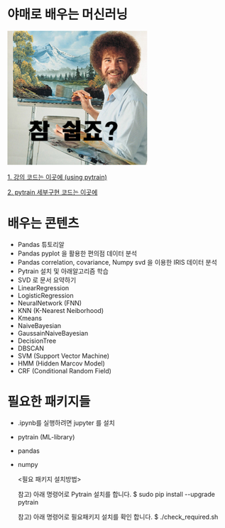 # 야매로 배우는 머신러닝

![soeasy](https://github.com/socc-io/YamechineLearning/raw/master/SoEasy.png)

[1. 강의 코드는 이곳에 (using pytrain)](https://github.com/socc-io/YamechineLearning/tree/master/Lecture)

[2. pytrain 세부구현 코드는 이곳에](https://github.com/becxer/pytrain/tree/master/pytrain)


# 배우는 콘텐츠

   * Pandas 튜토리알
   * Pandas pyplot 을 활용한 편의점 데이터 분석 
   * Pandas correlation, covariance, Numpy svd 을 이용한 IRIS 데이터 분석
   * Pytrain 설치 및 아래알고리즘 학습
   * SVD 로 문서 요약하기
   * LinearRegression
   * LogisticRegression
   * NeuralNetwork (FNN)
   * KNN (K-Nearest Neiborhood)
   * Kmeans
   * NaiveBayesian
   * GaussainNaiveBayesian
   * DecisionTree
   * DBSCAN
   * SVM (Support Vector Machine)
   * HMM (Hidden Marcov Model)
   * CRF (Conditional Random Field)


# 필요한 패키지들

   * .ipynb를 실행하려면 jupyter 를 설치
   * pytrain (ML-library)
   * pandas
   * numpy
   
        <필요 패키지 설치방법>
        
        참고) 아래 명령어로 Pytrain 설치를 합니다.
        $ sudo pip install --upgrade pytrain
    
        참고) 아래 명령어로 필요패키지 설치를 확인 합니다.
        $ ./check_required.sh
